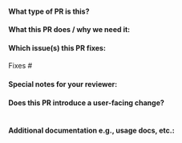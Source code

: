 <!--  Thanks for sending a pull request! -->

#### What type of PR is this?

<!--
Add one of the following kinds:
/kind bug
/kind cleanup
/kind documentation
/kind feature
/kind design
-->

#### What this PR does / why we need it:

#### Which issue(s) this PR fixes:

<!--
*Automatically closes linked issue when PR is merged.
Usage: `Fixes #<issue number>`, or `Fixes (paste link of issue)`.
-->

Fixes #

#### Special notes for your reviewer:

#### Does this PR introduce a user-facing change?

<!--
If no, just write "NONE" in the release-note block below.
If yes, a release note is required:
Enter your extended release note in the block below. If the PR requires additional action from users switching to the new release, include the string "action required".
-->

```release-note

```

#### Additional documentation e.g., usage docs, etc.:

<!--

This section can be blank if this pull request does not require a release note.

Please use the following format for linking documentation:
- [Usage]: <link>
- [Other doc]: <link>
-->

```docs

```
